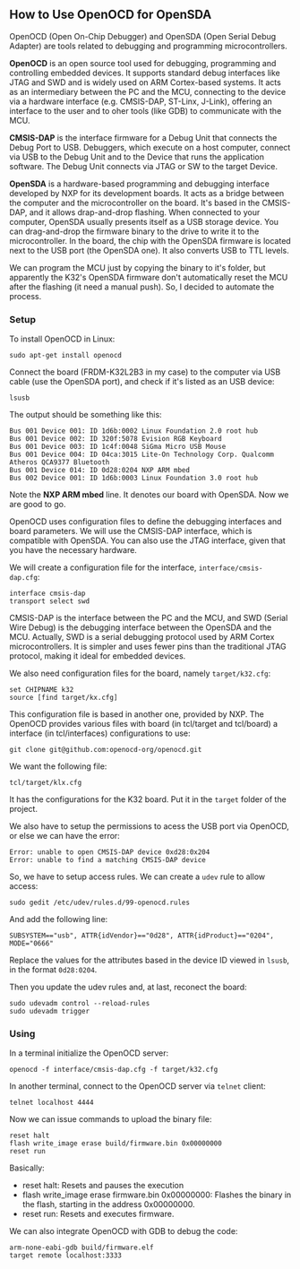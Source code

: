 ## How to Use OpenOCD for OpenSDA

OpenOCD (Open On-Chip Debugger) and OpenSDA (Open Serial Debug Adapter) are tools related to debugging and programming microcontrollers.

**OpenOCD** is an open source tool used for debugging, programming and controlling embedded devices. It supports standard debug interfaces like JTAG and SWD and is widely used on ARM Cortex-based systems. It acts as an intermediary between the PC and the MCU, connecting to the device via a hardware interface (e.g. CMSIS-DAP, ST-Linx, J-Link), offering an interface to the user and to oher tools (like GDB) to communicate with the MCU.

**CMSIS-DAP** is the interface firmware for a Debug Unit that connects the Debug Port to USB. Debuggers, which execute on a host computer, connect via USB to the Debug Unit and to the Device that runs the application software. The Debug Unit connects via JTAG or SW to the target Device.

**OpenSDA** is a hardware-based programming and debugging interface developed by NXP for its development boards. It acts as a bridge between the computer and the microcontroller on the board. It's based in the CMSIS-DAP, and it allows drap-and-drop flashing. When connected to your computer, OpenSDA usually presents itself as a USB storage device. You can drag-and-drop the firmware binary to the drive to write it to the microcontroller. In the board, the chip with the OpenSDA firmware is located next to the USB port (the OpenSDA one). It also converts USB to TTL levels.

We can program the MCU just by copying the binary to it's folder, but apparently the K32's OpenSDA firmware don't automatically reset the MCU after the flashing (it need a manual push). So, I decided to automate the process.

### Setup

To install OpenOCD in Linux:

```
sudo apt-get install openocd
```

Connect the board (FRDM-K32L2B3 in my case) to the computer via USB cable (use the OpenSDA port), and check if it's listed as an USB device:

```
lsusb
```

The output should be something like this:

```
Bus 001 Device 001: ID 1d6b:0002 Linux Foundation 2.0 root hub
Bus 001 Device 002: ID 320f:5078 Evision RGB Keyboard
Bus 001 Device 003: ID 1c4f:0048 SiGma Micro USB Mouse
Bus 001 Device 004: ID 04ca:3015 Lite-On Technology Corp. Qualcomm Atheros QCA9377 Bluetooth
Bus 001 Device 014: ID 0d28:0204 NXP ARM mbed
Bus 002 Device 001: ID 1d6b:0003 Linux Foundation 3.0 root hub
```

Note the **NXP ARM mbed** line. It denotes our board with OpenSDA. Now we are good to go.

OpenOCD uses configuration files to define the debugging interfaces and board parameters. We will use the CMSIS-DAP interface, which is compatible with OpenSDA. You can also use the JTAG interface, given that you have the necessary hardware.     

We will create a configuration file for the interface, ```interface/cmsis-dap.cfg```:

```
interface cmsis-dap
transport select swd
```

CMSIS-DAP is the interface between the PC and the MCU, and SWD (Serial Wire Debug) is the debugging interface between the OpenSDA and the MCU. Actually, SWD is a serial debugging protocol used by ARM Cortex microcontrollers. It is simpler and uses fewer pins than the traditional JTAG protocol, making it ideal for embedded devices.

We also need configuration files for the board, namely ```target/k32.cfg```:

```
set CHIPNAME k32
source [find target/kx.cfg]
```

This configuration file is based in another one, provided by NXP. The OpenOCD provides various files with board (in tcl/target and tcl/board) a interface (in tcl/interfaces) configurations to use:

```
git clone git@github.com:openocd-org/openocd.git
```

We want the following file:

```
tcl/target/klx.cfg
```

It has the configurations for the K32 board. Put it in the ```target``` folder of the project.

We also have to setup the permissions to acess the USB port via OpenOCD, or else we can have the error:

```
Error: unable to open CMSIS-DAP device 0xd28:0x204
Error: unable to find a matching CMSIS-DAP device
```

So, we have to setup access rules. We can create a ```udev``` rule to allow access:

```
sudo gedit /etc/udev/rules.d/99-openocd.rules
```

And add the following line:

```
SUBSYSTEM=="usb", ATTR{idVendor}=="0d28", ATTR{idProduct}=="0204", MODE="0666"
```

Replace the values for the attributes based in the device ID viewed in ```lsusb```, in the format ```0d28:0204```. 

Then you update the udev rules and, at last, reconect the board:

```
sudo udevadm control --reload-rules
sudo udevadm trigger
```

### Using

In a terminal initialize the OpenOCD server:

```
openocd -f interface/cmsis-dap.cfg -f target/k32.cfg
```

In another terminal, connect to the OpenOCD server via ```telnet``` client:

```
telnet localhost 4444
```

Now we can issue commands to upload the binary file: 

```
reset halt
flash write_image erase build/firmware.bin 0x00000000
reset run
```

Basically:

- reset halt: Resets and pauses the execution
- flash write_image erase firmware.bin 0x00000000: Flashes the binary in the flash, starting in the address 0x00000000.
- reset run: Resets and executes firmware.

We can also integrate OpenOCD with GDB to debug the code:

```
arm-none-eabi-gdb build/firmware.elf
target remote localhost:3333
```

### 
